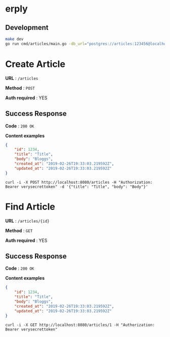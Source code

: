 # erply

## Development

```sh
make dev
go run cmd/articles/main.go -db_url="postgres://articles:123456@localhost:5432/articles?sslmode=disable" -token=verysecrettoken
```

# Create Article

**URL** : `/articles`

**Method** : `POST`

**Auth required** : YES

## Success Response

**Code** : `200 OK`

**Content examples**

```json
{
    "id": 1234,
    "title": "Title",
    "body": "Bloggs",
    "created_at": "2019-02-26T19:33:03.219592Z",
    "updated_at": "2019-02-26T19:33:03.219592Z"
}
```

``` curl
curl -i -X POST http://localhost:8080/articles -H "Authorization: Bearer verysecrettoken" -d '{"title": "Title", "body": "Body"}'
```

# Find Article

**URL** : `/articles/{id}`

**Method** : `GET`

**Auth required** : YES

## Success Response

**Code** : `200 OK`

**Content examples**

```json
{
    "id": 1234,
    "title": "Title",
    "body": "Bloggs",
    "created_at": "2019-02-26T19:33:03.219592Z",
    "updated_at": "2019-02-26T19:33:03.219592Z"
}
```

``` curl
curl -i -X GET http://localhost:8080/articles/1 -H "Authorization: Bearer verysecrettoken"
```
